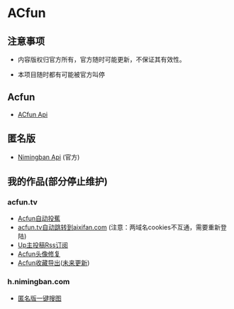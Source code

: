 ACfun
===========
注意事项
------

- 内容版权归官方所有，官方随时可能更新，不保证其有效性。
 
- 本项目随时都有可能被官方叫停

Acfun
------
- [ACfun Api](https://github.com/zhihaofans/acfun/blob/master/acfun.tv/api.md)

匿名版
------
- [Nimingban Api](https://www.zybuluo.com/ovear/note/151481) (官方)

我的作品(部分停止维护)
------
### acfun.tv

- [Acfun自动投蕉](https://github.com/zhihaofans/Acfun/blob/master/acfun.tv/AutoSendBananas/README.md)
- [acfun.tv自动跳转到aixifan.com](https://github.com/zhihaofans/Acfun/blob/master/acfun.tv/acfun2aixifan/acfun2aixifan.js) (注意：两域名cookies不互通，需要重新登陆)
- [Up主投稿Rss订阅](https://github.com/zhihaofans/ac-rss/tree/master/post/README.md)
- [Acfun头像修复](https://github.com/zhihaofans/Acfun/blob/master/acfun.tv/AcfunAvatarFix/acfunavatarFix.js)
- [Acfun收藏导出](https://github.com/zhihaofans/Acfun/blob/master/acfun.tv/AcExport/ac.export.js)([未来更新](https://github.com/zhihaofans/Acfun/blob/master/acfun.tv/AcExport/Will-Be-Updating.md))

### h.nimingban.com
- [匿名版一键搜图](https://github.com/zhihaofans/Acfun/blob/master/h.nimingban.com/nimingban.imagesearch.js)
